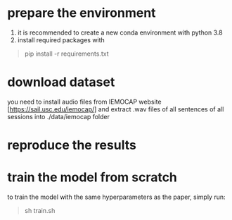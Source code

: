 # prepare the environment 
1. it is recommended to create a new conda environment with python 3.8
2. install required packages with 
 > pip install -r requirements.txt
# download dataset
you need to install audio files from IEMOCAP website [https://sail.usc.edu/iemocap/] and extract .wav files of all sentences of all sessions  into ./data/iemocap folder
# reproduce the results

# train the model from scratch
to train the model with the same hyperparameters as the paper, simply run:
> sh train.sh 

